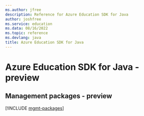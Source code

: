```yaml
---
ms.author: jfree
description: Reference for Azure Education SDK for Java
author: joshfree
ms.service: education
ms.data: 08/16/2022
ms.topic: reference
ms.devlang: java
title: Azure Education SDK for Java
---
```

# Azure Education SDK for Java - preview

## Management packages - preview
[!INCLUDE [mgmt-packages](education-mgmt-index.md)]